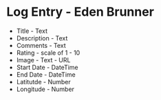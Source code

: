 # Log Entry - Eden Brunner

* Title - Text 
* Description - Text
* Comments - Text
* Rating - scale of 1 - 10
* Image - Text - URL
* Start Date - DateTime
* End Date - DateTime
* Latitutde - Number
* Longitude - Number
